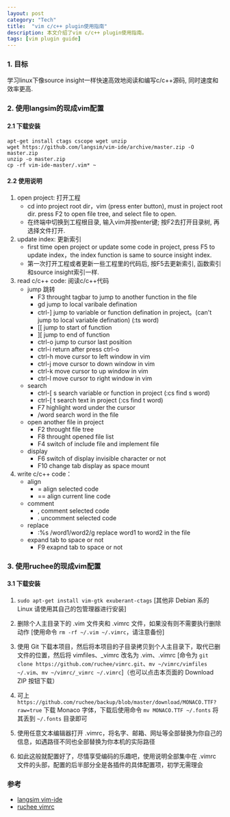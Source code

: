 ```yaml
---
layout: post
category: "Tech"
title:  "vim c/c++ plugin使用指南"
description: 本文介绍了vim c/c++ plugin使用指南。
tags: [vim plugin guide]
---
```


### 1. 目标  ###
  学习linux下像source insight一样快速高效地阅读和编写c/c++源码, 同时速度和效率更高.

### 2. 使用langsim的现成vim配置 ###
#### 2.1 下载安装 ####

~~~
apt-get install ctags cscope wget unzip 
wget https://github.com/langsim/vim-ide/archive/master.zip -O master.zip
unzip -o master.zip
cp -rf vim-ide-master/.vim* ~
~~~

#### 2.2 使用说明 ####

1. open project: 打开工程
    * cd into project root dir，vim (press enter button), must in project root dir. press F2 to open file tree, and select file to open.
    * 在终端中切换到工程根目录, 输入vim并按enter键; 按F2去打开目录树, 再选择文件打开.
2. update index: 更新索引
    * first time open project or update some code in project, press F5 to update index，the index function is same to source insight index.
    * 第一次打开工程或者更新一些工程里的代码后, 按F5去更新索引, 函数索引和source insight索引一样.
3. read c/c++ code: 阅读c/c++代码
    * jump 跳转
        * F3         throught tagbar to jump to another function in the file
        * gd         jump to local varibale defination
        * ctrl-]     jump to variable or function defination in project。(can't jump to local variable defination) (:ts word)
        * [[         jump to start of function
        * ][         jump to end of function
        * ctrl-o     jump to cursor last position
        * ctrl-i     return after press ctrl-o
        * ctrl-h     move cursor to left window in vim
        * ctrl-j     move cursor to down window in vim
        * ctrl-k     move cursor to up window in vim
        * ctrl-l     move cursor to right window in vim
    * search
        * ctrl-[ s   search variable or function in project (:cs find s word)
        * ctrl-[ t   search text in project (:cs find t word)
        * F7         highlight word under the cursor 
        * /word      search word in the file
    * open another file in project
        * F2         throught file tree
        * F8         throught opened file list
        * F4         switch of include file and implement file
    * display
        * F6         switch of display invisible character or not 
        * F10        change tab display as space mount
4. write c/c++ code：
    * align
        * =          align selected code
        * ==         align current line code
    * comment
        * ,          comment selected code
        * .          uncomment selected code
    * replace
        * :%s /word1/word2/g  replace word1 to word2 in the file
    * expand tab to space or not
        * F9         exapnd tab to space or not

### 3. 使用ruchee的现成vim配置 ###

#### 3.1 下载安装 ####

1. `sudo apt-get install vim-gtk exuberant-ctags` [其他非 Debian 系的 Linux 请使用其自己的包管理器进行安装]

2. 删除个人主目录下的 .vim 文件夹和 .vimrc 文件，如果没有则不需要执行删除动作 [使用命令 `rm -rf ~/.vim ~/.vimrc`，请注意备份]

3. 使用 Git 下载本项目，然后将本项目的子目录拷贝到个人主目录下，取代已删文件的位置，然后将 vimfiles、_vimrc 改名为 .vim、.vimrc [命令为 `git clone https://github.com/ruchee/vimrc.git`、`mv ~/vimrc/vimfiles ~/.vim`、`mv ~/vimrc/_vimrc ~/.vimrc`]（也可以点击本页面的 Download ZIP 按钮下载）

4. 可上 `https://github.com/ruchee/backup/blob/master/download/MONACO.TTF?raw=true` 下载 Monaco 字体，下载后使用命令 `mv MONACO.TTF ~/.fonts` 将其丢到 `~/.fonts` 目录即可

5. 使用任意文本编辑器打开 .vimrc，将名字、邮箱、网址等全部替换为你自己的信息，如遇路径不同也全部替换为你本机的实际路径

6. 如此这般就配置好了，尽情享受编码的乐趣吧，使用说明全部集中在 .vimrc 文件的头部，配置的后半部分全是各插件的具体配置项，初学无需理会

### 参考  ###
* <a href="https://github.com/langsim/vim-ide">langsim vim-ide </a>
* <a href="https://github.com/ruchee/vimrc">ruchee vimrc </a>

